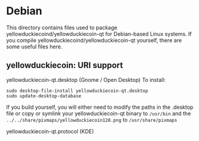 
Debian
====================
This directory contains files used to package yellowduckiecoind/yellowduckiecoin-qt
for Debian-based Linux systems. If you compile yellowduckiecoind/yellowduckiecoin-qt yourself, there are some useful files here.

## yellowduckiecoin: URI support ##


yellowduckiecoin-qt.desktop  (Gnome / Open Desktop)
To install:

	sudo desktop-file-install yellowduckiecoin-qt.desktop
	sudo update-desktop-database

If you build yourself, you will either need to modify the paths in
the .desktop file or copy or symlink your yellowduckiecoin-qt binary to `/usr/bin`
and the `../../share/pixmaps/yellowduckiecoin128.png` to `/usr/share/pixmaps`

yellowduckiecoin-qt.protocol (KDE)

